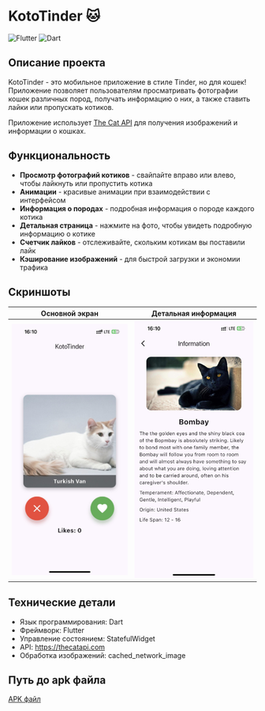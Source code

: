 # KotoTinder 🐱

![Flutter](https://img.shields.io/badge/Flutter-3.0+-46D1FD?style=flat-square&logo=flutter)
![Dart](https://img.shields.io/badge/Dart-3.0+-0175C2?style=flat-square&logo=dart)

## Описание проекта

KotoTinder - это мобильное приложение в стиле Tinder, но для кошек! Приложение позволяет пользователям просматривать фотографии кошек различных пород, получать информацию о них, а также ставить лайки или пропускать котиков.

Приложение использует [The Cat API](https://thecatapi.com/) для получения изображений и информации о кошках.

## Функциональность

- **Просмотр фотографий котиков** - свайпайте вправо или влево, чтобы лайкнуть или пропустить котика
- **Анимации** - красивые анимации при взаимодействии с интерфейсом
- **Информация о породах** - подробная информация о породе каждого котика
- **Детальная страница** - нажмите на фото, чтобы увидеть подробную информацию о котике
- **Счетчик лайков** - отслеживайте, скольким котикам вы поставили лайк
- **Кэширование изображений** - для быстрой загрузки и экономии трафика

## Скриншоты

| Основной экран | Детальная информация |
| --- | --- |
| <img src="screenshots/main_screen.png" alt="Основной экран" width="300" /> | <img src="screenshots/cat_details.png" alt="Детальная информация" width="300" /> |

## Технические детали

- Язык программирования: Dart
- Фреймворк: Flutter
- Управление состоянием: StatefulWidget
- API: https://thecatapi.com
- Обработка изображений: cached_network_image

## Путь до apk файла

[APK файл](https://github.com/GrishaVoronin/flutter_hw1/releases/tag/v1)
